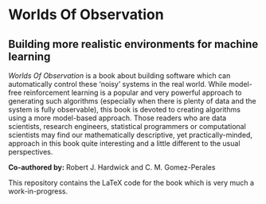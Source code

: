 # Worlds Of Observation
## Building more realistic environments for machine learning

_Worlds Of Observation_ is a book about building software which can automatically control these ‘noisy’ systems in the real world. While model-free reinforcement learning is a popular and very powerful approach to generating such algorithms (especially when there is plenty of data and the system is fully observable), this book is devoted to creating algorithms using a more model-based approach. Those readers who are data scientists, research engineers, statistical programmers or computational scientists may find our mathematically descriptive, yet practically-minded, approach in this book quite interesting and a little different to the usual perspectives.

**Co-authored by:** Robert J. Hardwick and C. M. Gomez-Perales

This repository contains the LaTeX code for the book which is very much a work-in-progress.
